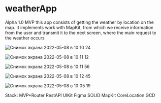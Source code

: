 # weatherApp
Alpha 1.0 
MVP
this app consists of getting the weather by location on the map. It implements work with MapKit, from which we receive information from the user and transmit it to the next screen, where the main request to the weather occurs

![Снимок экрана 2022-05-08 в 10 10 24](https://user-images.githubusercontent.com/99916289/167285913-6f0ebe61-12c7-4654-8010-a872b3983078.png)

![Снимок экрана 2022-05-08 в 10 11 12](https://user-images.githubusercontent.com/99916289/167285914-91eb74eb-e0ce-4393-8300-796968910e5e.png)

![Снимок экрана 2022-05-08 в 10 11 56](https://user-images.githubusercontent.com/99916289/167285915-83aa694e-6bd7-49e6-93c1-5816b7be1301.png)

![Снимок экрана 2022-05-08 в 10 12 45](https://user-images.githubusercontent.com/99916289/167285916-996eeaf4-1f0d-432e-852c-9180e0b36689.png)

![Снимок экрана 2022-05-08 в 10 05 19](https://user-images.githubusercontent.com/99916289/167285910-65acf7f5-739f-4ea5-9551-3e94a73fdad1.png)







Stack:
MVP+Router
RestAPI
UIKit
Figma
SOLID
MapKit
CoreLocation
GCD





